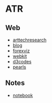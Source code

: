 ATR
======================

Web
-------------------

- [arttechresearch](./arttechresearch)
- [blog](./blog)
- [forexviz](./forexviz)
- [webkit](./webkit)
- [d3codes](./d3codes)
- [pearls](./pearls)

Notes
-------------------

- [notebook](./notebook)
